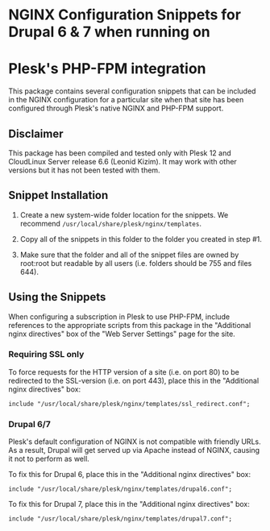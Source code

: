 # NGINX Configuration Snippets for Drupal 6 & 7 when running on
# Plesk's PHP-FPM integration
This package contains several configuration snippets that can be included in
the NGINX configuration for a particular site when that site has been configured
through Plesk's native NGINX and PHP-FPM support.

## Disclaimer
This package has been compiled and tested only with Plesk 12 and
CloudLinux Server release 6.6 (Leonid Kizim). It may work with other versions
but it has not been tested with them.

## Snippet Installation
1. Create a new system-wide folder location for the snippets. We recommend
   `/usr/local/share/plesk/nginx/templates`.
   
2. Copy all of the snippets in this folder to the folder you created in step #1.

3. Make sure that the folder and all of the snippet files are owned by root:root
   but readable by all users (i.e. folders should be 755 and files 644).
   
## Using the Snippets
When configuring a subscription in Plesk to use PHP-FPM, include references to
the appropriate scripts from this package in the "Additional nginx directives"
box of the "Web Server Settings" page for the site.

### Requiring SSL only
To force requests for the HTTP version of a site (i.e. on port 80) to be
redirected to the SSL-version (i.e. on port 443), place this in the
"Additional nginx directives" box:

    include "/usr/local/share/plesk/nginx/templates/ssl_redirect.conf";

### Drupal 6/7
Plesk's default configuration of NGINX is not compatible with friendly URLs.
As a result, Drupal will get served up via Apache instead of NGINX, causing it
not to perform as well.

To fix this for Drupal 6, place this in the "Additional nginx directives" box:

    include "/usr/local/share/plesk/nginx/templates/drupal6.conf";

To fix this for Drupal 7, place this in the "Additional nginx directives" box:

    include "/usr/local/share/plesk/nginx/templates/drupal7.conf";
